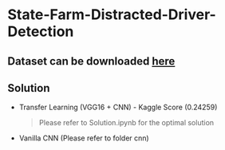 # State-Farm-Distracted-Driver-Detection

## Dataset can be downloaded [here](https://www.kaggle.com/c/state-farm-distracted-driver-detection/data)

## Solution
* Transfer Learning (VGG16 + CNN) - Kaggle Score (0.24259)
  > Please refer to Solution.ipynb for the optimal solution 
* Vanilla CNN (Please refer to folder cnn)
